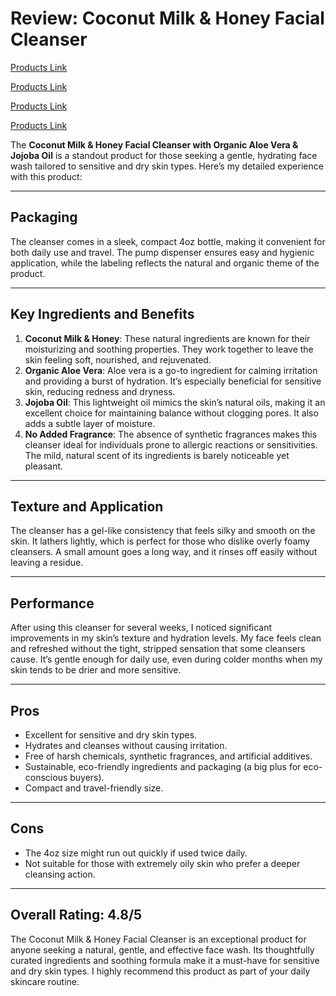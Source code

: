 # Review: Coconut Milk & Honey Facial Cleanser
[Products Link](https://elegantglow24.blogspot.com/2025/01/coconut-milk-honey-facial-cleanser.html)

[Products Link](https://elegantglow24.blogspot.com/2025/01/coconut-milk-honey-facial-cleanser.html)

[Products Link](https://elegantglow24.blogspot.com/2025/01/coconut-milk-honey-facial-cleanser.html)

[Products Link](https://elegantglow24.blogspot.com/2025/01/coconut-milk-honey-facial-cleanser.html)


The **Coconut Milk & Honey Facial Cleanser with Organic Aloe Vera & Jojoba Oil** is a standout product for those seeking a gentle, hydrating face wash tailored to sensitive and dry skin types. Here’s my detailed experience with this product:

---

## Packaging

The cleanser comes in a sleek, compact 4oz bottle, making it convenient for both daily use and travel. The pump dispenser ensures easy and hygienic application, while the labeling reflects the natural and organic theme of the product.

---

## Key Ingredients and Benefits

1. **Coconut Milk & Honey**: These natural ingredients are known for their moisturizing and soothing properties. They work together to leave the skin feeling soft, nourished, and rejuvenated.  
2. **Organic Aloe Vera**: Aloe vera is a go-to ingredient for calming irritation and providing a burst of hydration. It’s especially beneficial for sensitive skin, reducing redness and dryness.  
3. **Jojoba Oil**: This lightweight oil mimics the skin’s natural oils, making it an excellent choice for maintaining balance without clogging pores. It also adds a subtle layer of moisture.  
4. **No Added Fragrance**: The absence of synthetic fragrances makes this cleanser ideal for individuals prone to allergic reactions or sensitivities. The mild, natural scent of its ingredients is barely noticeable yet pleasant.

---

## Texture and Application

The cleanser has a gel-like consistency that feels silky and smooth on the skin. It lathers lightly, which is perfect for those who dislike overly foamy cleansers. A small amount goes a long way, and it rinses off easily without leaving a residue. 

---

## Performance

After using this cleanser for several weeks, I noticed significant improvements in my skin’s texture and hydration levels. My face feels clean and refreshed without the tight, stripped sensation that some cleansers cause. It’s gentle enough for daily use, even during colder months when my skin tends to be drier and more sensitive.

---

## Pros

- Excellent for sensitive and dry skin types.  
- Hydrates and cleanses without causing irritation.  
- Free of harsh chemicals, synthetic fragrances, and artificial additives.  
- Sustainable, eco-friendly ingredients and packaging (a big plus for eco-conscious buyers).  
- Compact and travel-friendly size.

---

## Cons

- The 4oz size might run out quickly if used twice daily.  
- Not suitable for those with extremely oily skin who prefer a deeper cleansing action.  

---

## Overall Rating: 4.8/5

The Coconut Milk & Honey Facial Cleanser is an exceptional product for anyone seeking a natural, gentle, and effective face wash. Its thoughtfully curated ingredients and soothing formula make it a must-have for sensitive and dry skin types. I highly recommend this product as part of your daily skincare routine.

